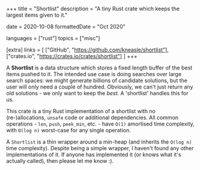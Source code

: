 +++
title = "Shortlist"
description = "A tiny Rust crate which keeps the largest items given to it."

date = 2020-10-08
formattedDate = "Oct 2020"

languages = ["rust"]
topics = ["misc"]

[extra]
links = [
    ["GitHub", "https://github.com/kneasle/shortlist"],
    ["crates.io", "https://crates.io/crates/shortlist"]
]
+++

A **Shortlist** is a data structure which stores a fixed length buffer of the best items pushed to it.
The intended use case is doing searches over large search spaces: we might generate billions of
candidate solutions, but the user will only need a couple of hundred.  Obviously, we can't just
return any old solutions - we only want to keep the _best_.  A 'shortlist' handles this for us.

This crate is a tiny Rust implementation of a shortlist with no (re-)allocations, `unsafe` code or
additional dependencies.  All common operations - `len`, `push`, `peek_min`, etc. - have `O(1)`
amortised time complexity, with `O(log n)` worst-case for any single operation.

A `Shortlist` is a thin wrapper around a min-heap (and inherits the `O(log n)` time complexity).
Despite being a simple wrapper, I haven't found any other implementations of it.  If anyone has
implemented it (or knows what it's actually called), then please let me know :).
